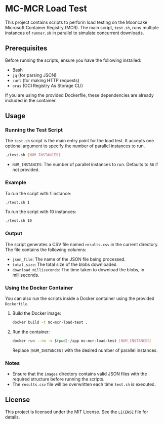 # MC-MCR Load Test

This project contains scripts to perform load testing on the Mooncake Microsoft Container Registry (MCR). The main script, `test.sh`, runs multiple instances of `runner.sh` in parallel to simulate concurrent downloads.

## Prerequisites

Before running the scripts, ensure you have the following installed:
- Bash
- `jq` (for parsing JSON)
- `curl` (for making HTTP requests)
- `oras` (OCI Registry As Storage CLI)

If you are using the provided Dockerfile, these dependencies are already included in the container.

## Usage

### Running the Test Script

The `test.sh` script is the main entry point for the load test. It accepts one optional argument to specify the number of parallel instances to run.

```bash
./test.sh [NUM_INSTANCES]
```

- `NUM_INSTANCES`: The number of parallel instances to run. Defaults to `50` if not provided.

### Example

To run the script with 1 instance:

```bash
./test.sh 1
```

To run the script with 10 instances:

```bash
./test.sh 10
```

### Output

The script generates a CSV file named `results.csv` in the current directory. The file contains the following columns:
- `json_file`: The name of the JSON file being processed.
- `total_size`: The total size of the blobs downloaded.
- `download_milliseconds`: The time taken to download the blobs, in milliseconds.

### Using the Docker Container

You can also run the scripts inside a Docker container using the provided `Dockerfile`.

1. Build the Docker image:

   ```bash
   docker build -t mc-mcr-load-test .
   ```

2. Run the container:

   ```bash
   docker run --rm -v $(pwd):/app mc-mcr-load-test [NUM_INSTANCES]
   ```

   Replace `[NUM_INSTANCES]` with the desired number of parallel instances.

### Notes

- Ensure that the `images` directory contains valid JSON files with the required structure before running the scripts.
- The `results.csv` file will be overwritten each time `test.sh` is executed.

## License

This project is licensed under the MIT License. See the `LICENSE` file for details.